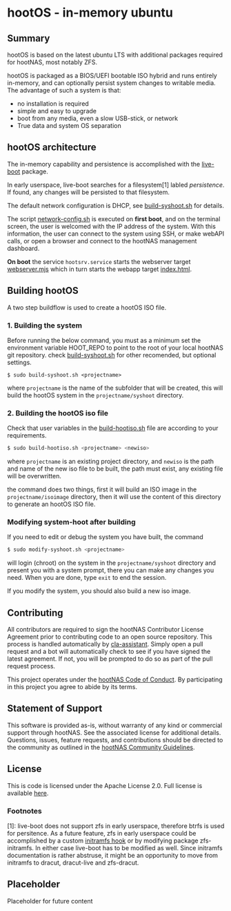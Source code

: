 # hootOS - in-memory ubuntu

## Summary

hootOS is based on the latest ubuntu LTS with additional packages required for 
hootNAS, most notably ZFS.

hootOS is packaged as a BIOS/UEFI bootable ISO hybrid and runs entirely 
in-memory, and can optionally persist system changes to writable media. 
The advantage of such a system is that: 

* no installation is required
* simple and easy to upgrade
* boot from any media, even a slow USB-stick, or network
* True data and system OS separation 

## hootOS architecture

The in-memory capability and persistence is accomplished with the 
[live-boot](https://manpages.ubuntu.com/manpages/jammy/man7/live-boot.7.html) 
package.

In early userspace, live-boot searches for a filesystem[1] labled 
*persistence*. If found, any changes will be persisted to that filesystem.

The default network configuration is DHCP, see 
[build-syshoot.sh](./build-syshoot.sh) for details.

The script [network-config.sh](/tty/README.md) is executed on **first boot**, and
on the terminal screen, the user is welcomed with the IP address of the system. 
With this information, the user can connect to the system using SSH, or make 
webAPI calls, or open a browser and connect to the hootNAS management dashboard.

**On boot** the service `hootsrv.service` starts the webserver target 
[webserver.mjs](/webserver/webserver.mjs) which in turn starts the webapp 
target [index.html](/webapp/index.html).

## Building hootOS

A two step buildflow is used to create a hootOS ISO file.

### 1. Building the system

Before running the below command, you must as a minimum set the environment 
variable HOOT_REPO to point to the root of your local hootNAS git repository. 
check [build-syshoot.sh](./build-syshoot.sh) for other recomended, but optional 
settings.

    $ sudo build-syshoot.sh <projectname>

where `projectname` is the name of the subfolder that will be created, this 
will build the hootOS system in the `projectname/syshoot` directory. 

### 2. Building the hootOS iso file

Check that user variables in the 
[build-hootiso.sh](./build-hootiso.sh) file are according to your 
requirements.

```bash
$ sudo build-hootiso.sh <projectname> <newiso>
```
where `projectname` is an existing project directory, and `newiso` 
is the path and name of the new iso file to be built, the path must exist, any 
existing file will be overwritten.

the command does two things, first it will build an ISO image in the 
`projectname/isoimage` directory, then it will use the content of this 
directory to generate an hootOS ISO file.

### Modifying system-hoot after building

If you need to edit or debug the system you have built, the command 

```bash
$ sudo modify-syshoot.sh <projectname>
```
will login (chroot) on the system in the `projectname/syshoot` directory and 
present you with a system prompt, there you can make any changes you need. When 
you are done, type `exit` to end the session.

If you modify the system, you should also build a new iso image.

## Contributing

All contributors are required to sign the hootNAS Contributor License Agreement 
prior to contributing code to an open source repository. This process is 
handled automatically by [cla-assistant](https://cla-assistant.io/). 
Simply open a pull request and a bot will automatically check to see if you 
have signed the latest agreement. If not, you will be prompted to do so as part 
of the pull request process. 

This project operates under the [hootNAS Code of Conduct](#placeholder). By 
participating in this project you agree to abide by its terms. 

## Statement of Support

This software is provided as-is, without warranty of any kind or commercial 
support through hootNAS. See the associated license for additional details. 
Questions, issues, feature requests, and contributions should be directed to 
the community as outlined in the [hootNAS Community Guidelines](#placeholder).

## License

This is code is licensed under the Apache License 2.0. Full license is 
available [here](/LICENSE).

### Footnotes

[1]: live-boot does not support zfs in early userspace, therefore btrfs is used 
for persitence. As a future feature, zfs in early userspace could be
accomplished by a custom 
[initramfs hook](https://manpages.ubuntu.com/manpages/bionic/en/man8/initramfs-tools.8.html) 
or by modifying package zfs-initramfs. In either case live-boot has to be 
modified as well. Since initramfs documentation is rather abstruse, it might be 
an opportunity to move from initramfs to dracut, dracut-live and zfs-dracut.

## Placeholder

Placeholder for future content